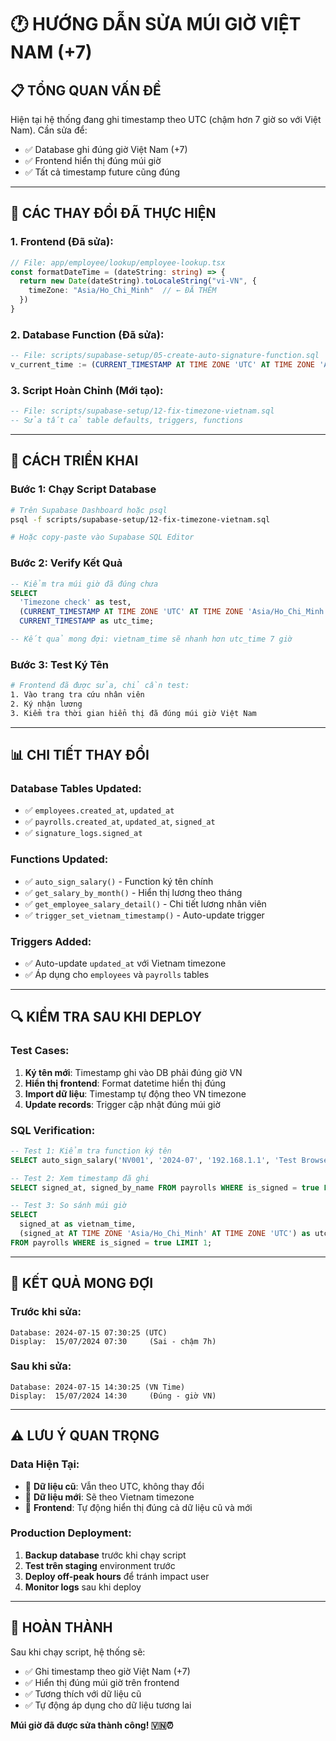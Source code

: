 # 🕐 HƯỚNG DẪN SỬA MÚI GIỜ VIỆT NAM (+7)

## 📋 TỔNG QUAN VẤN ĐỀ

Hiện tại hệ thống đang ghi timestamp theo UTC (chậm hơn 7 giờ so với Việt Nam). Cần sửa để:
- ✅ Database ghi đúng giờ Việt Nam (+7)
- ✅ Frontend hiển thị đúng múi giờ
- ✅ Tất cả timestamp future cũng đúng

---

## 🔧 CÁC THAY ĐỔI ĐÃ THỰC HIỆN

### **1. Frontend (Đã sửa):**
```typescript
// File: app/employee/lookup/employee-lookup.tsx
const formatDateTime = (dateString: string) => {
  return new Date(dateString).toLocaleString("vi-VN", {
    timeZone: "Asia/Ho_Chi_Minh"  // ← ĐÃ THÊM
  })
}
```

### **2. Database Function (Đã sửa):**
```sql
-- File: scripts/supabase-setup/05-create-auto-signature-function.sql
v_current_time := (CURRENT_TIMESTAMP AT TIME ZONE 'UTC' AT TIME ZONE 'Asia/Ho_Chi_Minh');
```

### **3. Script Hoàn Chỉnh (Mới tạo):**
```sql
-- File: scripts/supabase-setup/12-fix-timezone-vietnam.sql
-- Sửa tất cả table defaults, triggers, functions
```

---

## 🚀 CÁCH TRIỂN KHAI

### **Bước 1: Chạy Script Database** 
```bash
# Trên Supabase Dashboard hoặc psql
psql -f scripts/supabase-setup/12-fix-timezone-vietnam.sql

# Hoặc copy-paste vào Supabase SQL Editor
```

### **Bước 2: Verify Kết Quả**
```sql
-- Kiểm tra múi giờ đã đúng chưa
SELECT 
  'Timezone check' as test,
  (CURRENT_TIMESTAMP AT TIME ZONE 'UTC' AT TIME ZONE 'Asia/Ho_Chi_Minh') as vietnam_time,
  CURRENT_TIMESTAMP as utc_time;

-- Kết quả mong đợi: vietnam_time sẽ nhanh hơn utc_time 7 giờ
```

### **Bước 3: Test Ký Tên**
```bash
# Frontend đã được sửa, chỉ cần test:
1. Vào trang tra cứu nhân viên
2. Ký nhận lương 
3. Kiểm tra thời gian hiển thị đã đúng múi giờ Việt Nam
```

---

## 📊 CHI TIẾT THAY ĐỔI

### **Database Tables Updated:**
- ✅ `employees.created_at`, `updated_at`
- ✅ `payrolls.created_at`, `updated_at`, `signed_at`
- ✅ `signature_logs.signed_at`

### **Functions Updated:**
- ✅ `auto_sign_salary()` - Function ký tên chính
- ✅ `get_salary_by_month()` - Hiển thị lương theo tháng
- ✅ `get_employee_salary_detail()` - Chi tiết lương nhân viên
- ✅ `trigger_set_vietnam_timestamp()` - Auto-update trigger

### **Triggers Added:**
- ✅ Auto-update `updated_at` với Vietnam timezone
- ✅ Áp dụng cho `employees` và `payrolls` tables

---

## 🔍 KIỂM TRA SAU KHI DEPLOY

### **Test Cases:**
1. **Ký tên mới**: Timestamp ghi vào DB phải đúng giờ VN
2. **Hiển thị frontend**: Format datetime hiển thị đúng
3. **Import dữ liệu**: Timestamp tự động theo VN timezone
4. **Update records**: Trigger cập nhật đúng múi giờ

### **SQL Verification:**
```sql
-- Test 1: Kiểm tra function ký tên
SELECT auto_sign_salary('NV001', '2024-07', '192.168.1.1', 'Test Browser');

-- Test 2: Xem timestamp đã ghi
SELECT signed_at, signed_by_name FROM payrolls WHERE is_signed = true LIMIT 5;

-- Test 3: So sánh múi giờ
SELECT 
  signed_at as vietnam_time,
  (signed_at AT TIME ZONE 'Asia/Ho_Chi_Minh' AT TIME ZONE 'UTC') as utc_equivalent
FROM payrolls WHERE is_signed = true LIMIT 1;
```

---

## 🎯 KẾT QUẢ MONG ĐỢI

### **Trước khi sửa:**
```
Database: 2024-07-15 07:30:25 (UTC)
Display:  15/07/2024 07:30     (Sai - chậm 7h)
```

### **Sau khi sửa:**
```
Database: 2024-07-15 14:30:25 (VN Time)  
Display:  15/07/2024 14:30     (Đúng - giờ VN)
```

---

## ⚠️ LƯU Ý QUAN TRỌNG

### **Data Hiện Tại:**
- 📅 **Dữ liệu cũ**: Vẫn theo UTC, không thay đổi
- 📅 **Dữ liệu mới**: Sẽ theo Vietnam timezone
- 🔄 **Frontend**: Tự động hiển thị đúng cả dữ liệu cũ và mới

### **Production Deployment:**
1. **Backup database** trước khi chạy script
2. **Test trên staging** environment trước
3. **Deploy off-peak hours** để tránh impact user
4. **Monitor logs** sau khi deploy

---

## 🎉 HOÀN THÀNH

Sau khi chạy script, hệ thống sẽ:
- ✅ Ghi timestamp theo giờ Việt Nam (+7)
- ✅ Hiển thị đúng múi giờ trên frontend  
- ✅ Tương thích với dữ liệu cũ
- ✅ Tự động áp dụng cho dữ liệu tương lai

**Múi giờ đã được sửa thành công! 🇻🇳⏰** 